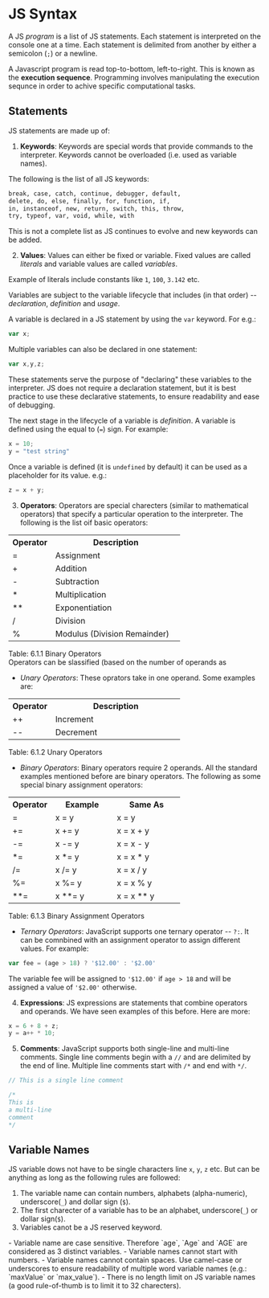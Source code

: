 # JS Syntax
A JS *program* is a list of JS statements. Each statement is interpreted
on the console one at a time.
Each statement is delimited from another by either a semicolon (`;`) or
a newline.


A Javascript program is read top-to-bottom, left-to-right. This is known
as the **execution sequence**. Programming involves manipulating the
execution sequnce in order to achive specific computational tasks.

## Statements
JS statements are made up of:

1. **Keywords**: Keywords are special words that provide commands to the
   interpreter. Keywords cannot be overloaded (i.e. used as variable
names).

The following is the list of all JS keywords:
```html
break, case, catch, continue, debugger, default,
delete, do, else, finally, for, function, if,
in, instanceof, new, return, switch, this, throw, 
try, typeof, var, void, while, with
```

This is not a complete list as JS continues to evolve and new keywords can be added.


2. **Values**: Values can either be fixed or variable. Fixed values are
   called *literals* and variable values are called *variables*.

 Example of literals include constants like `1`, `100`, `3.142` etc.

Variables are subject to the variable lifecycle that includes (in that
order) -- *declaration*, *definition* and *usage*.

A variable is declared in a JS statement by using the `var` keyword.
For e.g.:

```js
var x;
```

Multiple variables can also be declared in one statement:
```js
var x,y,z;
```

These statements serve the purpose of "declaring" these variables to the
interpreter. JS does not require a declaration statement, but it is best
practice to use these declarative statements, to ensure readability and
ease of debugging.

The next stage in the lifecycle of a variable is *definition*. A
variable is defined using the equal to (`=`) sign. For example:

```js
x = 10;
y = "test string"
```

Once a variable is defined (it is `undefined` by default) it can be used
as a placeholder for its value. e.g.:

```js
z = x + y;
```

3. **Operators**: Operators are special charecters (similar to
   mathematical operators) that specify a particular operation to the
interpreter. The following is the list oif basic operators:

<table>
<tbody>
<tr>
<th style="width:25%">Operator</th>
<th>Description</th>
</tr>
<tr>
<td>=</td>
<td>Assignment</td>
</tr>
<tr>
<td>+</td>
<td>Addition</td>
</tr>
<tr>
<td>-</td>
<td>Subtraction</td>
</tr>
<tr>
<td>*</td>
<td>Multiplication</td>
</tr>
<tr>
<td>**</td>
<td>Exponentiation </td>
</tr>
<tr>
<td>/</td>
<td>Division</td>
</tr>
<tr>
<td>%</td>
<td>Modulus (Division Remainder)</td>
</tr>
</tbody></table>

 <figcaption> Table: 6.1.1 Binary Operators</figcaption>               

<div class='notes'>
Operators can be slassified (based on the number of operands as 
 
  - *Unary Operators*: These oprators take in one operand. Some examples
are:

<table><tbody>
<tr>
<th style="width:25%">Operator</th>
<th>Description</th>
</tr>
<tr>
<td>++</td>
<td>Increment</td>
</tr>
<tr>
<td>--</td>
<td>Decrement</td>
</tr>
</tbody></table>

 <figcaption> Table: 6.1.2 Unary Operators</figcaption>               

  - *Binary Operators*: Binary operators require 2 operands. All the
standard examples mentioned before are binary operators. The following
as some special binary assignment operators:

<table class="">
<tbody><tr>
<th style="width:25%">Operator</th>
<th>Example</th>
<th>Same As</th>
</tr>
<tr>
<td>=</td>
<td>x = y</td>
<td>x = y</td>
</tr>
<tr>
<td>+=</td>
<td>x += y</td>
<td>x = x + y</td>
</tr>
<tr>
<td>-=</td>
<td>x -= y</td>
<td>x = x - y</td>
</tr>
<tr>
<td>*=</td>
<td>x *= y</td>
<td>x = x * y</td>
</tr>
<tr>
<td>/=</td>
<td>x /= y</td>
<td>x = x / y</td>
</tr>
  <tr>
<td>%=</td>
<td>x %= y</td>
<td>x = x % y</td>
  </tr>
<tr>
<td>**=</td>
<td>x **= y</td>
<td>x = x ** y</td>
</tr>
</tbody></table>
    
 <figcaption> Table: 6.1.3 Binary Assignment Operators</figcaption>               

  - *Ternary Operators*:
JavaScript supports one ternary operator -- `?:`. It can be comnbined
with an assignment operator to assign different values. For example:

```js
var fee = (age > 18) ? '$12.00' : '$2.00'
```

The variable fee will be assigned to `'$12.00'` if `age > 18` and will
be assigned a value of `'$2.00'` otherwise.


</div>

4. **Expressions**: JS expressions are statements that combine operators
   and operands. We have seen examples of this before. Here are more:

```js
x = 6 + 8 + z;
y = a++ * 10;
```

5. **Comments**: JavaScript supports both single-line and multi-line
   comments. Single line comments begin with a `//` and are delimited by
the end of line. Multiple line comments start with `/*` and end with
`*/`.

```js
// This is a single line comment

/*
This is 
a multi-line
comment
*/
```




## Variable Names

JS variable dows not have to be single characters line `x`, `y`, `z`
etc. But can be anything as long as the following rules are followed:

1. The variable name can contain numbers, alphabets (alpha-numeric),
   underscore(`_`) and dollar sign (`$`).
2. The first charecter of a variable has to be an alphabet,
   underscore(`_`) or dollar sign(`$`).
3. Variables canot be a JS reserved keyword.



<div class='notes'>
- Variable name are case sensitive. Therefore `age`, `Age` and `AGE` are
considered as 3 distinct variables.
- Variable names cannot start with numbers.
- Variable names cannot contain spaces. Use camel-case or underscores to
ensure readability of multiple word variable names (e.g.: `maxValue` or
`max_value`).
- There is no length limit on JS variable names (a good rule-of-thumb is
to limit it to 32 charecters).
</div>
